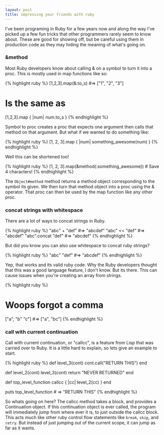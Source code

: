```yaml
---
layout: post
title: impressing your friends with ruby
---
```

I've been programing in Ruby for a few years now and along the way I've picked
up a few fun tricks that other programmers rarely seem to know about.  These are
good for showing off, but be careful using them in production code as they may
hiding the meaning of what's going on.

### &method

Most Ruby developers know about calling & on a symbol to turn it into a proc.
This is mostly used in map functions like so:

{% highlight ruby %}
[1,2,3].map(&:to_s) #=> ["1", "2", "3"]
# Is the same as
[1,2,3].map { |num| num.to_s }
{% endhighlight %}

Symbol to proc creates a proc that expects one argument then calls that method
on that argument. But what if we wanted to do something like:

{% highlight ruby %}
[1, 2, 3].map { |num| something_awesome(num) }
{% endhighlight %}

Well this can be shortened too!

{% highlight ruby %}
[1, 2, 3].map(&method(:something_awesome)) # Save 4 characters!
{% endhighlight %}

The `Object#method` method returns a method object corresponding to the symbol
its given.  We then turn that method object into a proc using the & operator.
That proc can then be used by the map function like any other proc.

### concat strings with whitespace

There are a lot of ways to concat strings in Ruby.

{% highlight ruby %}
"abc" + "def"      #=> "abcdef"
"abc" << "def"     #=> "abcdef"
"abc".concat "def" #=> "abcdef"
{% endhighlight %}

But did you know you can also use whitespace to concat ruby strings?
    
{% highlight ruby %}
"abc" "def" #=> "abcdef"
{% endhighlight %}

Yep, that works and its valid ruby code.  Why the Ruby developers thought that
this was a good language feature, I don't know.  But its there. This can cause
issues when you're creating an array from strings.

{% highlight ruby %}
# Woops forgot a comma
["a", "b" "c"] #=> ["a", "bc"]
{% endhighlight %}

### call with current continuation

Call with current continuation, or "callcc", is a feature from Lisp that was
carried over to Ruby.  It is a little hard to explain, so lets give an example
to start.

{% highlight ruby %}
def level_3(cont)
  cont.call("RETURN THIS")
end

def level_2(cont)
  level_3(cont)
  return "NEVER RETURNED"
end

def top_level_function
  callcc { |cc| level_2(cc) }
end

puts top_level_function # => "RETURN THIS"
{% endhighlight %}

So whats going on here?  The callcc method takes a block, and provides
a Continuation object.  If this continuation object is ever called, the program
will immediately jump from where ever it is, to just outside the callcc block.
This acts much like other ruby control flow statements like `break`, `skip`, and
`retry`.  But instead of just jumping out of the current scope, it can jump as
far as it wants.
